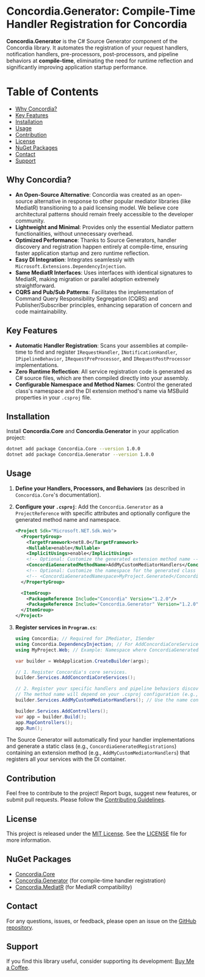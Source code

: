 # Concordia.Generator: Compile-Time Handler Registration for Concordia

**Concordia.Generator** is the C# Source Generator component of the Concordia library. It automates the registration of your request handlers, notification handlers, pre-processors, post-processors, and pipeline behaviors at **compile-time**, eliminating the need for runtime reflection and significantly improving application startup performance.

# Table of Contents
- [Why Concordia?](#why-concordia)
- [Key Features](#key-features)
- [Installation](#installation)
- [Usage](#usage)
- [Contribution](#contribution)
- [License](#license)
- [NuGet Packages](#nuget-packages)
- [Contact](#contact)
- [Support](#support)

## Why Concordia?

* **An Open-Source Alternative**: Concordia was created as an open-source alternative in response to other popular mediator libraries (like MediatR) transitioning to a paid licensing model. We believe core architectural patterns should remain freely accessible to the developer community.
* **Lightweight and Minimal**: Provides only the essential Mediator pattern functionalities, without unnecessary overhead.
* **Optimized Performance**: Thanks to Source Generators, handler discovery and registration happen entirely at compile-time, ensuring faster application startup and zero runtime reflection.
* **Easy DI Integration**: Integrates seamlessly with `Microsoft.Extensions.DependencyInjection`.
* **Same MediatR Interfaces**: Uses interfaces with identical signatures to MediatR, making migration or parallel adoption extremely straightforward.
* **CQRS and Pub/Sub Patterns**: Facilitates the implementation of Command Query Responsibility Segregation (CQRS) and Publisher/Subscriber principles, enhancing separation of concern and code maintainability.

## Key Features

* **Automatic Handler Registration**: Scans your assemblies at compile-time to find and register `IRequestHandler`, `INotificationHandler`, `IPipelineBehavior`, `IRequestPreProcessor`, and `IRequestPostProcessor` implementations.
* **Zero Runtime Reflection**: All service registration code is generated as C# source files, which are then compiled directly into your assembly.
* **Configurable Namespace and Method Names**: Control the generated class's namespace and the DI extension method's name via MSBuild properties in your `.csproj` file.

## Installation

Install **Concordia.Core** and **Concordia.Generator** in your application project:

```bash
dotnet add package Concordia.Core --version 1.0.0
dotnet add package Concordia.Generator --version 1.0.0
```

## Usage

1.  **Define your Handlers, Processors, and Behaviors** (as described in `Concordia.Core`'s documentation).

2.  **Configure your `.csproj`**: Add the `Concordia.Generator` as a `ProjectReference` with specific attributes and optionally configure the generated method name and namespace.

    ```xml
    <Project Sdk="Microsoft.NET.Sdk.Web">
      <PropertyGroup>
        <TargetFramework>net8.0</TargetFramework>
        <Nullable>enable</Nullable>
        <ImplicitUsings>enable</ImplicitUsings>
        <!-- Optional: Customize the generated extension method name -->
        <ConcordiaGeneratedMethodName>AddMyCustomMediatorHandlers</ConcordiaGeneratedMethodName>
        <!-- Optional: Customize the namespace for the generated class (defaults to project's RootNamespace) -->
        <!-- <ConcordiaGeneratedNamespace>MyProject.Generated</ConcordiaGeneratedNamespace> -->
      </PropertyGroup>

      <ItemGroup>
        <PackageReference Include="Concordia" Version="1.2.0"/>
        <PackageReference Include="Concordia.Generator" Version="1.2.0" PrivateAssets="all" />
      </ItemGroup>
    </Project>
    ```

3.  **Register services in `Program.cs`**:

    ```csharp
    using Concordia; // Required for IMediator, ISender
    using Concordia.DependencyInjection; // For AddConcordiaCoreServices
    using MyProject.Web; // Example: Namespace where ConcordiaGeneratedRegistrations is generated

    var builder = WebApplication.CreateBuilder(args);

    // 1. Register Concordia's core services.
    builder.Services.AddConcordiaCoreServices();

    // 2. Register your specific handlers and pipeline behaviors discovered by the generator.
    // The method name will depend on your .csproj configuration (e.g., AddMyCustomMediatorHandlers).
    builder.Services.AddMyCustomMediatorHandlers(); // Use the name configured in .csproj

    builder.Services.AddControllers();
    var app = builder.Build();
    app.MapControllers();
    app.Run();
    ```

The Source Generator will automatically find your handler implementations and generate a static class (e.g., `ConcordiaGeneratedRegistrations`) containing an extension method (e.g., `AddMyCustomMediatorHandlers`) that registers all your services with the DI container.


## Contribution

Feel free to contribute to the project! Report bugs, suggest new features, or submit pull requests.
Please follow the [Contributing Guidelines](https://github.com/lucafabbri/Concordia/blob/main/CONTRIBUTING.md).

## License

This project is released under the [MIT License](https://opensource.org/licenses/MIT). See the [LICENSE](https://github.com/lucafabbri/Concordia/blob/main/LICENSE) file for more information.

## NuGet Packages
- [Concordia.Core](https://www.nuget.org/packages/Concordia.Core)   
- [Concordia.Generator](https://www.nuget.org/packages/Concordia.Generator) (for compile-time handler registration)
- [Concordia.MediatR](https://www.nuget.org/packages/Concordia.MediatR) (for MediatR compatibility)

## Contact
For any questions, issues, or feedback, please open an issue on the [GitHub repository](https://github.com/YourUsername/Concordia/issues).

## Support
If you find this library useful, consider supporting its development: [Buy Me a Coffee](https://www.buymeacoffee.com/lucafabbriu).
